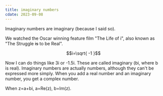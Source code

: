 ```yaml
---
title: imaginary numbers
cdate: 2023-09-08
---
```


Imaginary numbers are imaginary (because I said so).

We watched the Oscar winning feature film "The Life of i", also known as "The Struggle ~~is~~ to be Real".

$$i=\sqrt{ -1 }$$

Now I can do things like 3i or -1.5i. These are called imaginary (bi, where b is real). Imaginary numbers are actually numbers, although they can't be expressed more simply. When you add a real number and an imaginary number, you get a complex number. 

When z=a+bi, a=Re(z), b=Im(z).
